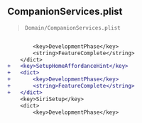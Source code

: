 ## CompanionServices.plist

> `Domain/CompanionServices.plist`

```diff

 		<key>DevelopmentPhase</key>
 		<string>FeatureComplete</string>
 	</dict>
+	<key>SetupHomeAffordanceHint</key>
+	<dict>
+		<key>DevelopmentPhase</key>
+		<string>FeatureComplete</string>
+	</dict>
 	<key>SiriSetup</key>
 	<dict>
 		<key>DevelopmentPhase</key>

```
